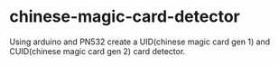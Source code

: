 # chinese-magic-card-detector
Using arduino and PN532 create a UID(chinese magic card gen 1) and CUID(chinese magic card gen 2) card detector. 
